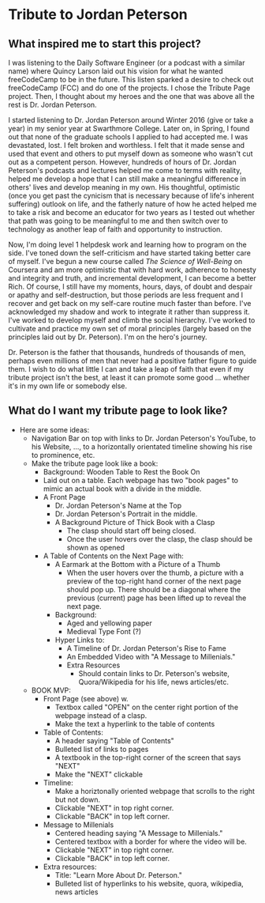 Tribute to Jordan Peterson
===

## What inspired me to start this project? 
I was listening to the Daily Software Engineer (or a podcast with a similar name) where Quincy Larson laid out his vision for what he wanted freeCodeCamp to be in the future. This listen sparked a desire to check out freeCodeCamp (FCC) and do one of the projects. I chose the Tribute Page project. Then, I thought about my heroes and the one that was above all the rest is Dr. Jordan Peterson. 

I started listening to Dr. Jordan Peterson around Winter 2016 (give or take a year) in my senior year at Swarthmore College. Later on, in Spring, I found out that none of the graduate schools I applied to had accepted me. I was devastated, lost. I felt broken and worthless. I felt that it made sense and used that event and others to put myself down as someone who wasn't cut out as a competent person. However, hundreds of hours of Dr. Jordan Peterson's podcasts and lectures helped me come to terms with reality, helped me develop a hope that I can still make a meaningful difference in others' lives and develop meaning in my own. His thoughtful, optimistic (once you get past the cynicism that is necessary because of life's inherent suffering) outlook on life, and the fatherly nature of how he acted helped me to take a risk and become an educator for two years as I tested out whether that path was going to be meaningful to me and then switch over to technology as another leap of faith and opportunity to instruction. 

Now, I'm doing level 1 helpdesk work and learning how to program on the side. I've toned down the self-criticism and have started taking better care of myself. I've begun a new course called *The Science of Well-Being* on Coursera and am more optimistic that with hard work, adherence to honesty and integrity and truth, and incremental development, I can become a better Rich. Of course, I still have my moments, hours, days, of doubt and despair or apathy and self-destruction, but those periods are less frequent and I recover and get back on my self-care routine much faster than before. I've acknowledged my shadow and work to integrate it rather than suppress it. I've worked to develop myself and climb the social hierarchy. I've worked to cultivate and practice my own set of moral principles (largely based on the principles laid out by Dr. Peterson). I'm on the hero's journey. 

Dr. Peterson is the father that thousands, hundreds of thousands of men, perhaps even millions of men that never had a positive father figure to guide them. I wish to do what little I can and take a leap of faith that even if my tribute project isn't the best, at least it can promote some good ... whether it's in my own life or somebody else. 

## What do I want my tribute page to look like? 
- Here are some ideas:
    - Navigation Bar on top with links to Dr. Jordan Peterson's YouTube, to his Website, ..., to a horizontally orientated timeline showing his rise to prominence, etc.
    - Make the tribute page look like a book:
        - Background: Wooden Table to Rest the Book On 
        - Laid out on a table. Each webpage has two "book pages" to mimic an actual book with a divide in the middle. 
        - A Front Page
            - Dr. Jordan Peterson's Name at the Top
            - Dr. Jordan Peterson's Portrait in the middle.
            - A Background Picture of Thick Book with a Clasp
                - The clasp should start off being closed. 
                - Once the user hovers over the clasp, the clasp should be shown as opened
        -  A Table of Contents on the Next Page with:
            - A Earmark at the Bottom with a Picture of a Thumb
                - When the user hovers over the thumb, a picture with a preview of the top-right hand corner of the next page should pop up. There should be a diagonal where the previous (current) page has been lifted up to reveal the next page. 
            - Background: 
                - Aged and yellowing paper 
                - Medieval Type Font (?) 
            - Hyper Links to:
                - A Timeline of Dr. Jordan Peterson's Rise to Fame
                - An Embedded Video with "A Message to Millenials." 
                - Extra Resources 
                    - Should contain links to Dr. Peterson's website, Quora/Wikipedia for his life, news articles/etc. 
    - BOOK MVP: 
        - Front Page (see above) w. 
            - Textbox called "OPEN" on the center right portion of the webpage instead of a clasp. 
            - Make the text a hyperlink to the table of contents
        - Table of Contents: 
            - A header saying "Table of Contents"
            - Bulleted list of links to pages 
            - A textbook in the top-right corner of the screen that says "NEXT"
            - Make the "NEXT" clickable 
        - Timeline: 
            - Make a horiztonally oriented webpage that scrolls to the right but not down. 
            - Clickable "NEXT" in top right corner. 
            - Clickable "BACK" in top left corner. 
        - Message to Millenials 
            - Centered heading saying "A Message to Millenials." 
            - Centered textbox with a border for where the video will be. 
            - Clickable "NEXT" in top right corner. 
            - Clickable "BACK" in top left corner. 
        - Extra resources:
            - Title: "Learn More About Dr. Peterson." 
            - Bulleted list of hyperlinks to his website, quora, wikipedia, news articles 
        
        

                
